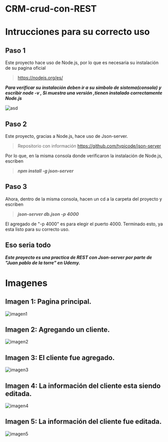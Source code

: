 # CRM-crud-con-REST
 
# Intrucciones para su correcto uso 

## Paso 1 

Este proyecto hace uso de Node.js, por lo que es necesaria su instalación de su pagina oficial
> https://nodejs.org/es/ 

**_Para verificar su instalación deben ir a su simbolo de sistema(consola) y escribir node -v , Si muestra una versión ,tienen instalado correctamente Node.js_**

![asd](https://user-images.githubusercontent.com/64865940/132073592-74110412-7ebe-4272-9e6c-fd863dff151a.png)

## Paso 2

Este proyecto, gracias a Node.js, hace uso de Json-server.
> Repositorio con información https://github.com/typicode/json-server

Por lo que, en la misma consola donde verificaron la instalación de Node.js, escriben 

> ***npm install -g json-server***

## Paso 3 

Ahora, dentro de la misma consola, hacen un cd a la carpeta del proyecto y escriben 
> ***json-server db.json -p 4000***

El agregado de "-p 4000" es para elegir el puerto 4000. Terminado esto, ya esta listo para su correcto uso.  

## Eso seria todo
**_Este proyecto es una practica de REST con Json-server por parte de "Juan pablo de la torre" en Udemy._**

# Imagenes

## Imagen 1: Pagina principal.

![imagen1](https://user-images.githubusercontent.com/64865940/132074076-da68dfe9-5c66-4036-ba5e-2923a169e7f1.png)

## Imagen 2: Agregando un cliente.

![imagen2](https://user-images.githubusercontent.com/64865940/132074079-ef2b2835-43c7-4220-9ac5-afa89aa5bd6b.png)

## Imagen 3: El cliente fue agregado.

![imagen3](https://user-images.githubusercontent.com/64865940/132074083-06e6dcb8-3424-4578-ad1e-6691161f191c.png)

## Imagen 4: La información del cliente esta siendo editada.

![imagen4](https://user-images.githubusercontent.com/64865940/132074086-f8b3e463-7d12-4c5a-bed8-79b5d167a5c6.png)

## Imagen 5: La información del cliente fue editada. 

![imagen5](https://user-images.githubusercontent.com/64865940/132074087-4dde5c6b-732e-4a48-9647-7432481d11b2.png)



